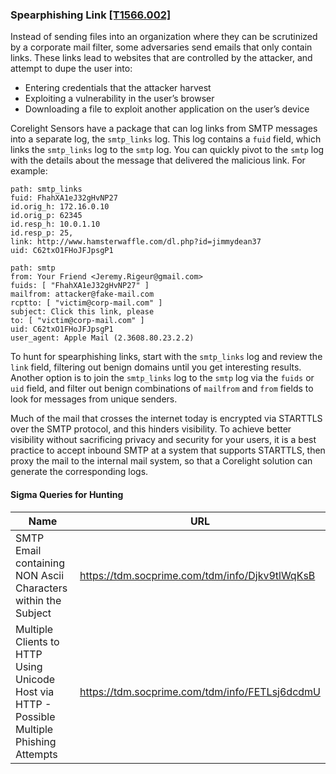 ### Spearphishing Link [\[T1566.002\]](https://attack.mitre.org/techniques/T1566/002/)

Instead of sending files into an organization where they can be scrutinized by a corporate mail filter, some adversaries send emails that only contain links. These links lead to websites that are controlled by the attacker, and attempt to dupe the user into:

- Entering credentials that the attacker harvest
- Exploiting a vulnerability in the user’s browser
- Downloading a file  to exploit another application on the user’s device

Corelight Sensors have a package that can log links from SMTP messages into a separate log, the `smtp_links` log. This log contains a `fuid` field, which links the `smtp_links` log to the `smtp` log. You can quickly pivot to the `smtp` log with the details about the message that delivered the malicious link. For example:

```
path: smtp_links
fuid: FhahXA1eJ32gHvNP27
id.orig_h: 172.16.0.10
id.orig_p: 62345
id.resp_h: 10.0.1.10
id.resp_p: 25,
link: http://www.hamsterwaffle.com/dl.php?id=jimmydean37
uid: C62txO1FHoJFJpsgP1

path: smtp
from: Your Friend <Jeremy.Rigeur@gmail.com>
fuids: [ "FhahXA1eJ32gHvNP27" ]
mailfrom: attacker@fake-mail.com
rcptto: [ "victim@corp-mail.com" ]
subject: Click this link, please
to: [ "victim@corp-mail.com" ]
uid: C62txO1FHoJFJpsgP1
user_agent: Apple Mail (2.3608.80.23.2.2)
```

To hunt for spearphishing links, start with the `smtp_links` log and review the `link` field, filtering out benign domains until you get interesting results. Another option is to join the `smtp_links` log to the `smtp` log via the `fuids` or `uid` field, and filter out benign combinations of `mailfrom` and `from` fields to look for messages from unique senders.

Much of the mail that crosses the internet today is encrypted via STARTTLS over the SMTP protocol, and this hinders visibility. To achieve better visibility without sacrificing privacy and security for your users, it is a best practice to accept inbound SMTP at a system that supports STARTTLS, then proxy the mail to the internal mail system, so that a Corelight solution can generate the corresponding logs.

#### Sigma Queries for Hunting

|Name|URL|
|--|--|
|SMTP Email containing NON Ascii Characters within the Subject|https://tdm.socprime.com/tdm/info/Djkv9tlWqKsB |
|Multiple Clients to HTTP Using Unicode Host via HTTP - Possible Multiple Phishing Attempts|https://tdm.socprime.com/tdm/info/FETLsj6dcdmU |
